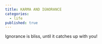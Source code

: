 ```yaml
---
title: KARMA AND IGNORANCE
categories:
  - life
published: true
---
```

Ignorance is bliss,
until it catches up with you!
